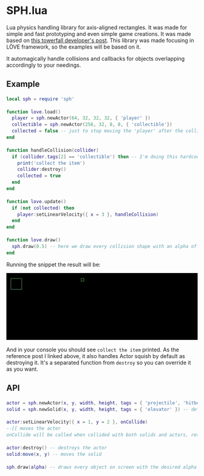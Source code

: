 # SPH.lua

Lua physics handling library for axis-aligned rectangles. It was made for simple and fast prototyping and even simple game creations. It was made based on [this towerfall developer's post](https://mattmakesgames.tumblr.com/post/127890619821/towerfall-physics). This library was made focusing in LÖVE framework, so the examples will be based on it.

It automagically handle collisions and callbacks for objects overlapping accordingly to your needings.

## Example

```lua
local sph = require 'sph'

function love.load()
  player = sph.newActor(64, 32, 32, 32, { 'player' })
  collectible = sph.newActor(256, 32, 8, 8, { 'collectible'})
  collected = false -- just to stop moving the 'player' after the collision trigger
end

function handleCollision(collider)
  if (collider.tags[2] == 'collectible') then -- I'm doing this hardcoded but on a real life project you'll not do that
    print('collect the item')
    collider:destroy()
    collected = true
  end
end

function love.update()
  if (not collected) then
    player:setLinearVelocity({ x = 3 }, handleCollision)
  end
end

function love.draw()
  sph.draw(0.5) -- here we draw every collision shape with an alpha of 50%
end
```

Running the snippet the result will be:

![](sample.gif)

And in your console you should see `collect the item` printed.
As the reference post I linked above, it also handles Actor squish by default as destroying it. It's a separated function from `destroy` so you can override it as you want.

## API

```lua
actor = sph.newActor(x, y, width, height, tags = { 'projectile', 'hitbox' }) -- default tag[1] = 'actor'
solid = sph.newSolid(x, y, width, height, tags = { 'elevator' }) -- default tag[1] = 'solid'

actor:setLinearVelocity({ x = 1, y = 2 }, onCollide)
--[[ moves the actor
onCollide will be called when collided with both solids and actors, returning the trigger (for actors) or collider object ]]--

actor:destroy() -- destroys the actor
solid:move(x, y) -- moves the solid

sph.draw(alpha) -- draws every object on screen with the desired alpha (0 - 1)
```
